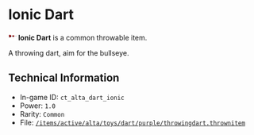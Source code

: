 # Ionic Dart

<img src="https://raw.githubusercontent.com/Ceterai/Enternia/main/items/active/alta/toys/dart/purple/throwingdart.png" alt="Ionic Dart icon" loading="lazy" height="16px" width="auto" /> **Ionic Dart** is a common throwable item.

A throwing dart, aim for the bullseye.

## Technical Information

- In-game ID: `ct_alta_dart_ionic`
- Power: `1.0`
- Rarity: `Common`
- File: [`/items/active/alta/toys/dart/purple/throwingdart.thrownitem`](https://github.com/Ceterai/Enternia/blob/main/items/active/alta/toys/dart/purple/throwingdart.thrownitem)
